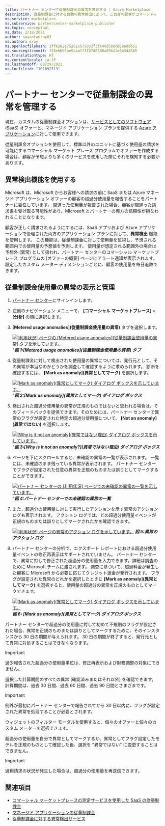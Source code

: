 ```yaml
---
title: パートナー センターで従量制課金の異常を管理する | Azure Marketplace
description: 従量制課金に対する自動の異常検出によって、ご自身の顧客がコマーシャル マーケットプレースのオファーの従量制課金使用量に応じて正しく請求されるようにする方法について説明します。
ms.service: marketplace
ms.subservice: partnercenter-marketplace-publisher
ms.topic: conceptual
ms.date: 2/18/2021
author: sayantanroy83
ms.author: sroy
ms.openlocfilehash: 1ff6262a75261c575082f3fc48d588c868ad0b51
ms.sourcegitcommit: f28ebb95ae9aaaff3f87d8388a09b41e0b3445b5
ms.translationtype: HT
ms.contentlocale: ja-JP
ms.lasthandoff: 03/29/2021
ms.locfileid: "101092513"
---
```

# <a name="manage-metered-billing-anomalies-in-partner-center"></a>パートナー センターで従量制課金の異常を管理する

現在、カスタムの従量制課金オプションは、[サービスとしてのソフトウェア](plan-saas-offer.md) (SaaS) オファーと、マネージド アプリケーション プランを提供する [Azure アプリケーション](plan-azure-application-offer.md#types-of-plans)に対して使用できます。

従量制課金オプションを使用して、標準以外のユニットに基づく使用量の請求を可能にするコマーシャル マーケット プレース プログラムでオファーを作成する場合は、顧客が予想よりも多くのサービスを使用した際にそれを検知する必要があります。

## <a name="use-the-anomaly-detection-feature"></a>異常検出機能を使用する

Microsoft は、Microsoft からお客様への請求の前に SaaS または Azure マネージド アプリケーション オファーの顧客の超過分使用量を報告することをパートナーに委任しています。 間違った使用量が報告された場合、顧客が間違った請求書を受け取る可能性があり、Microsoft とパートナーの両方の信頼性が損なわれることになります。

顧客が正しく請求されるようにするには、SaaS アプリおよび Azure アプリケーションで管理された両方のアプリケーション プランに対して、**異常検出** 機能を使用します。 この機能は、従量制課金に対して使用量を監視し、予想される範囲内での使用量の予想値を予測します。 使用量が想定される範囲外の場合は予想外 (異常) として扱われ、パートナー センターのコマーシャル マーケットプレース プログラムの [オファーの概要] ページにアラート通知が表示されます。 設定したカスタム メーター ディメンションごとに、顧客の使用量を毎日追跡できます。

## <a name="view-and-manage-metered-usage-anomalies"></a>従量制課金使用量の異常の表示と管理

1. [パートナー センター](https://partner.microsoft.com/dashboard/home)にサインインします。
1. 左側のナビゲーション メニューで、 **[コマーシャル マーケットプレース]**  >  **[分析]** の順に選択します。
1. **[Metered usage anomalies]\(従量制課金使用量の異常\)** タブを選択します。

    [![[利用状況] ページの [Metered usage anomalies]\(従量制課金使用量の異常\) タブを示しています。](./media/anomaly-detection/metered-usage-anomalies.png)](./media/anomaly-detection/metered-usage-anomalies.png#lightbox)
    "***図 1:[Metered usage anomalies]\(従量制課金使用量の異常\) タブ***

1. 従量制課金に対して検出された使用量の異常については、発行元として、その異常が本当なのかどうかを調査して確認するように求められます。 診断を確認するには、 **[Mark as anomaly]\(異常としてマーク\)** を選択します。

     [![[Mark as anomaly]\(異常としてマーク\) ダイアログ ボックスを示しています。](./media/anomaly-detection/mark-as-anomaly.png)](./media/anomaly-detection/mark-as-anomaly.png#lightbox)
    "***図 2:[Mark as anomaly]\(異常としてマーク\) ダイアログ ボックス***

1. 検出された超過分使用量の異常が正規のものではないと思われる場合は、そのフィードバックを提供できます。そのためには、パートナー センターで異常のフラグが設定された特定の超過分使用量について、 **[Not an anomaly]\(異常ではない\)** を選択します。

    [![[Why is it not an anomaly]\(異常ではない理由\) ダイアログ ボックスを示しています。](./media/anomaly-detection/why-is-it-not-an-anomaly.png)](./media/anomaly-detection/why-is-it-not-an-anomaly.png#lightbox)
    "***図 3:[Why is it not an anomaly?]\(異常ではない理由\) ダイアログ ボックス***

1. ページを下にスクロールすると、未確認の異常の一覧が表示されます。 一覧には、未確認のまま残っている異常が表示されます。 パートナー センターでフラグが設定された任意の異常を正規のものまたは誤りとしてマークすることができます。

   [![パートナー センターの [利用状況] ページでの未確認の異常の一覧を示しています。](./media/anomaly-detection/unacknowledged-anomalies.png)](./media/anomaly-detection/unacknowledged-anomalies.png#lightbox)
    "***図 4:パートナー センターでの未確認の異常の一覧***

1. また、超過分の使用量に対して実行したアクションを示す異常のアクション ログも表示されます。 アクション ログでは、どの超過分使用量イベントが正規のものまたは誤りとしてマークされたかを確認できます。

   [![[利用状況] ページの異常のアクション ログを示しています。](./media/anomaly-detection/anomaly-action-log.png)](./media/anomaly-detection/anomaly-action-log.png#lightbox)
   ***図 5:異常のアクション ログ***

1. パートナー センターの分析で、エクスポート レポートにおける超過分使用量イベントの修正再表示はサポートされていません。 パートナー センターで、異常に対して修正された超過分の使用量を入力できます。詳細は調査のために Microsoft チームに渡されます。 調査に基づいて、超過料金が発生した顧客に Microsoft から必要に応じてクレジット返金が発行されます。 フラグが設定された異常のどれかを選択したときに **[Mark as anomaly]\(異常としてマーク\)** を選択すると、使用量の超過分の異常を正規のものとしてマークできます。

   [![[Mark as anomaly]\(異常としてマーク\) ダイアログ ボックスを示しています。](./media/anomaly-detection/new-reported-usage.png)](./media/anomaly-detection/new-reported-usage.png#lightbox)
   ***図 6: [Mark as anomaly]\(異常としてマーク\) ダイアログ ボックス***

パートナー センターで超過分の使用量に対して初めて不規則のフラグが設定された場合、異常を正規のものまたは誤りとしてマークするために、そのインスタンスから 30 日の期間が与えられます。 30 日の期間が終了すると、発行元として異常に対処することはできなくなります。

> [!IMPORTANT]
> 過少報告された超過分の使用量単位は、修正再表示および財務調整の対象にできません。

選択した計算期間のすべての異常 (確認済みまたはそれ以外) を確認できます。 計算期間は、過去 30 日間、過去 60 日間、過去 90 日間とさまざまです。

> [!IMPORTANT]
> 例外が最初にパートナー センターで報告されてから 30 日以内に、フラグが設定された異常を処理することが必要とされます。

ウィジェットのフィルター モーダルを使用すると、個々のオファーと個々のカスタム メーターを選択できます。

超過分の使用量を自分で異常としてマークするか、異常としてフラグ設定したモデルを正規のものとして確認した後、選択を "異常ではない" に変更することはできません。

> [!IMPORTANT]
> 過剰請求の状況が発生した場合は、超過分の使用量を再送信できます。

## <a name="see-also"></a>関連項目
- [コマーシャル マーケットプレースの測定サービスを使用した SaaS の従量制課金](./partner-center-portal/saas-metered-billing.md)
- [マネージド アプリケーションの従量制課金](./partner-center-portal/azure-app-metered-billing.md)
- [従量制課金に対する異常検出サービス](./partner-center-portal/anomaly-detection-service-for-metered-billing.md)
